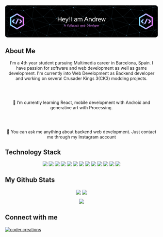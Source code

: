 ![Header](./github-header-image.png)

## About Me
<p align="center">
I'm a 4th year student pursuing Multimedia career in Barcelona, Spain. I have passion for software and web development as well as game development. I'm currently into Web Development as Backend developer and working on several Crusader Kings 3(CK3) modding projects.
</p>
<br>
<br>
<p align="center">
🌱 I’m currently learning React, mobile development with Android and generative art with Processing.
</p>
<br>
<br>
<p align="center">
💬 You can ask me anything about backend web development. Just contact me through my Instagram account
</p>

## Technology Stack
  <p align="center">
    <img src="https://img.shields.io/badge/C-%23014b82?logo=c">
    <img src="https://img.shields.io/badge/C%23-%239b4993?logo=dotnet">
    <img src="https://img.shields.io/badge/html-%23E34F26?logo=html5&logoColor=white">
    <img src="https://img.shields.io/badge/-CSS3-1572B6?style=flat-square&logo=css3">
    <img src="https://img.shields.io/badge/-JavaScript-black?style=flat-square&logo=javascript">
    <img src="https://img.shields.io/badge/PHP-black?logo=php">
    <img src="https://img.shields.io/badge/Angular-a6120d?logo=angular">
    <img src="https://img.shields.io/badge/Unity-black?logo=unity">
    <img src="https://img.shields.io/badge/-MySQL-black?style=flat-square&logo=mysql">
    <img src="https://img.shields.io/badge/Oracle-darkgray?logo=oracle">
    <img src="https://img.shields.io/badge/-Git-black?style=flat-square&logo=git">
    <img src="https://img.shields.io/badge/-GitHub-black?style=flat-square&logo=github">
    <img src="https://img.shields.io/badge/Wordpress-blue?logo=wordpress">
  </p>

## My Github Stats
<p align="center">
  <img height=200 align="center" src="https://github-readme-stats-mu-flax-18.vercel.app/api?username=andresas106&theme=merko">
  <img height=200 align="center" src="https://github-readme-stats-mu-flax-18.vercel.app/api/top-langs/?username=andresas106&layout=compact&langs_count=8&card_width=320&size_weight=0.5&count_weight=0.5&theme=merko">
</p>
<p align="center">
  <img src="https://github-readme-streak-stats-khaki.vercel.app/?user=andresas106&theme=merko">
</p>

## Connect with me
<p align="left">
<a href="https://instagram.com/coder.creations" target="blank"><img align="center" src="https://raw.githubusercontent.com/rahuldkjain/github-profile-readme-generator/master/src/images/icons/Social/instagram.svg" alt="coder.creations" height="30" width="40" /></a>
</p>




<!--
**Andresas106/Andresas106** is a ✨ _special_ ✨ repository because its `README.md` (this file) appears on your GitHub profile.

Here are some ideas to get you started:

- 🔭 I’m currently working on ...
- 🌱 I’m currently learning ...
- 👯 I’m looking to collaborate on ...
- 🤔 I’m looking for help with ...
- 💬 Ask me about ...
- 📫 How to reach me: ...
- 😄 Pronouns: ...
- ⚡ Fun fact: ...
-->
